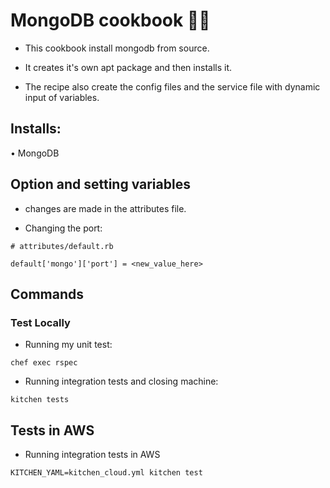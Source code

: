 # MongoDB cookbook 🐱‍🚀

- This cookbook install mongodb from source.

- It creates it's own apt package and then installs it.

- The recipe also create the config files and the service file with dynamic input of variables.

## Installs:
 • MongoDB

## Option and setting variables
- changes are made in the attributes file.

-  Changing the port:

```
# attributes/default.rb

default['mongo']['port'] = <new_value_here>
```
## Commands

### Test Locally
- Running my unit test:
```
chef exec rspec
```
- Running integration tests and closing machine:

```
kitchen tests
```

## Tests in AWS
- Running integration tests in AWS

```
KITCHEN_YAML=kitchen_cloud.yml kitchen test
```
